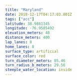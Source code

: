```yaml
---
title: "Maryland"
date: 2018-12-17T04:17:03.801Z
tags: ["acc"]
latitude: 38.9881345
longitude: -76.9505492
elevation_meters: 48
distance_meters: 400
lap_lanes: 8
home_lanes: 8
surface_type: artificial
surface_color: red
turn_diameter_meters: 85.46
turn_radius_b_meters: 29.56
steeple_water_location: inside
---
```


